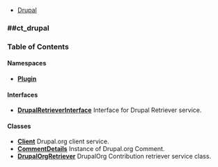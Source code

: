 

- [Drupal](../namespaces/drupal.md)


### ##ct_drupal




### Table of Contents


#### Namespaces
- **[Plugin](../namespaces/drupal-ct-drupal-plugin.md)**

#### Interfaces
- **[DrupalRetrieverInterface](../classes/Drupal-ct-drupal-DrupalRetrieverInterface.md)**
  Interface for Drupal Retriever service.

#### Classes
- **[Client](../classes/Drupal-ct-drupal-Client.md)**
  Drupal.org client service.
- **[CommentDetails](../classes/Drupal-ct-drupal-CommentDetails.md)**
  Instance of Drupal.org Comment.
- **[DrupalOrgRetriever](../classes/Drupal-ct-drupal-DrupalOrgRetriever.md)**
  DrupalOrg Contribution retriever service class.













